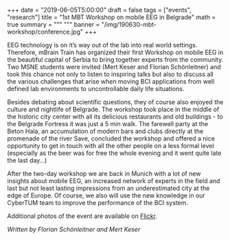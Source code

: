 +++
date = "2019-06-05T5:00:00"
draft = false
tags = ["events", "research"]
title = "1st MBT Workshop on mobile EEG in Belgrade" 
math = true
summary = """
"""
banner = "/img/190630-mbt-workshop/conference.jpg"
+++

EEG technology is on it’s way out of the lab into real world settings. Therefore, mBrain Train has organized their first Workshop on mobile EEG in the beautiful capital of Serbia to bring together experts from the community. Two MSNE students were invited (Mert Keser and Florian Schönleitner) and took this chance not only to listen to inspiring talks but also to discuss all the various challenges that arise when moving BCI applications from well defined lab environments to uncontrollable daily life situations. 

Besides debating about scientific questions, they of course also enjoyed the culture and nightlife of Belgrade. The workshop took place in the middle of the historic city center with all its delicious restaurants and old buildings - to the Belgrade Fortress it was just a 5 min walk. The farewell party at the Beton Hala, an accumulation of modern bars and clubs directly at the promenade of the river Save, concluded the workshop and offered a nice opportunity to get in touch with all the other people on a less formal level (especially as the beer was for free the whole evening and it went quite late the last day…)

After the two-day workshop we are back in Munich with a lot of new insights about mobile EEG, an increased network of experts in the field and last but not least lasting impressions from an underestimated city at the edge of Europe. Of course, we also will use the new knowledge in our CyberTUM team to improve the performance of the BCI system. 

Additional photos of the event are available on [Flickr](https://www.flickr.com/photos/184874381@N07/albums).

*Written by Florian Schönleitner and Mert Keser*